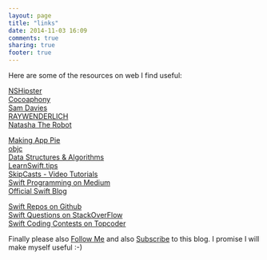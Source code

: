 ```yaml
---
layout: page
title: "links"
date: 2014-11-03 16:09
comments: true
sharing: true
footer: true
---
```

Here are some of the resources on web I find useful:

[NSHipster](http://nshipster.com/)  
[Cocoaphony](http://robnapier.net/)  
[Sam Davies](http://iwantmyreal.name/)  
[RAYWENDERLICH](http://www.raywenderlich.com/)  
[Natasha The Robot](http://natashatherobot.com/)  

[Making App Pie](http://makeapppie.com/)  
[objc](http://www.objc.io/)  
[Data Structures & Algorithms](http://waynewbishop.com/swift)  
[LearnSwift.tips](http://www.learnswift.tips/)  
[SkipCasts - Video Tutorials](https://skipcasts.com/)  
[Swift Programming on Medium](https://medium.com/swift-programming)  
[Official Swift Blog](https://developer.apple.com/swift/blog/)  

[Swift Repos on Github](https://github.com/search?utf8=%E2%9C%93&q=language%3ASwift&type=Repositories&ref=advsearch&l=Swift)  
[Swift Questions on StackOverFlow](http://stackoverflow.com/questions/tagged/swift)  
[Swift Coding Contests on Topcoder](http://swift.topcoder.com/fun-challenges/?action=callback&utm_source=palewar&utm_campaign=ReferralProgram)  

Finally please also [Follow Me](https://twitter.com/swiftwala) and also [Subscribe](https://feedburner.google.com/fb/a/mailverify?uri=SwiftWala&loc=en_US) to this blog. I promise I will make myself useful :-)
